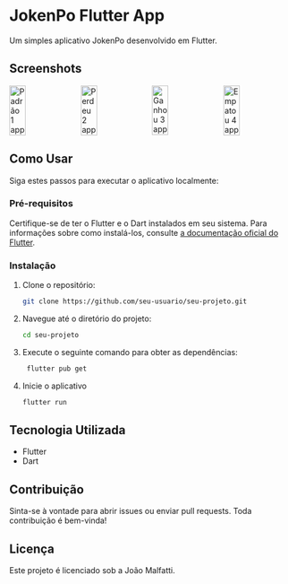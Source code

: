 
# JokenPo Flutter App

Um simples aplicativo JokenPo desenvolvido em Flutter.

## Screenshots

<div style="display: flex; justify-content: space-between; margin-bottom: 20px;">
  <img src="https://github.com/joaomalfatti/App_JokenPo/assets/57470914/2065e64b-48ca-4f3e-a893-df86baf58772" alt="Padrão 1 app" width="24%">
  <img src="https://github.com/joaomalfatti/App_JokenPo/assets/57470914/03340d11-1ff7-402f-8cb7-f7c694321752" alt="Perdeu 2 app" width="24%">
  <img src="https://github.com/joaomalfatti/App_JokenPo/assets/57470914/757da77c-60d1-472d-a2bc-7072b20b1526" alt="Ganhou 3 app" width="24%">
  <img src="https://github.com/joaomalfatti/App_JokenPo/assets/57470914/853d008f-1fd6-48e0-a5ae-90a7392c3ece" alt="Empatou 4 app" width="24%">
</div>

## Como Usar

Siga estes passos para executar o aplicativo localmente:

### Pré-requisitos

Certifique-se de ter o Flutter e o Dart instalados em seu sistema. Para informações sobre como instalá-los, consulte [a documentação oficial do Flutter](https://flutter.dev/docs/get-started/install).

### Instalação

1. Clone o repositório:

   ```bash
   git clone https://github.com/seu-usuario/seu-projeto.git
2. Navegue até o diretório do projeto:
   ```bash
   cd seu-projeto
3. Execute o seguinte comando para obter as dependências: 
   ```bash
    flutter pub get
4. Inicie o aplicativo
	 ```bash
	 flutter run
## Tecnologia Utilizada
-   Flutter
-   Dart
## Contribuição
Sinta-se à vontade para abrir issues ou enviar pull requests. Toda contribuição é bem-vinda!
## Licença
Este projeto é licenciado sob a João Malfatti.

